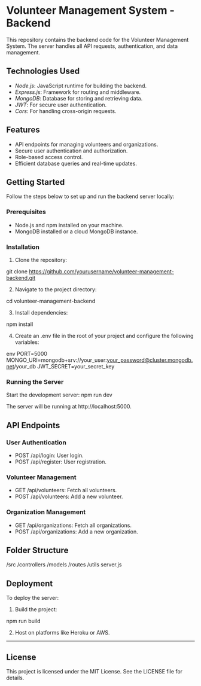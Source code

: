 # Volunteer Management System - Backend

This repository contains the backend code for the Volunteer Management System. The server handles all API requests, authentication, and data management.

## Technologies Used

- *Node.js*: JavaScript runtime for building the backend.
- *Express.js*: Framework for routing and middleware.
- *MongoDB*: Database for storing and retrieving data.
- *JWT*: For secure user authentication.
- *Cors*: For handling cross-origin requests.

## Features

- API endpoints for managing volunteers and organizations.
- Secure user authentication and authorization.
- Role-based access control.
- Efficient database queries and real-time updates.

## Getting Started

Follow the steps below to set up and run the backend server locally:

### Prerequisites

- Node.js and npm installed on your machine.
- MongoDB installed or a cloud MongoDB instance.

### Installation

1. Clone the repository:
   
git clone https://github.com/yourusername/volunteer-management-backend.git

2. Navigate to the project directory:
   
cd volunteer-management-backend

3. Install dependencies:
   
npm install

4. Create an .env file in the root of your project and configure the following variables:
   
env
PORT=5000
MONGO_URI=mongodb+srv://your_user:your_password@cluster.mongodb.net/your_db
JWT_SECRET=your_secret_key

### Running the Server

Start the development server:
npm run dev

The server will be running at http://localhost:5000.

## API Endpoints

### User Authentication
- POST /api/login: User login.
- POST /api/register: User registration.

### Volunteer Management
- GET /api/volunteers: Fetch all volunteers.
- POST /api/volunteers: Add a new volunteer.

### Organization Management
- GET /api/organizations: Fetch all organizations.
- POST /api/organizations: Add a new organization.

## Folder Structure

/src
/controllers
/models
/routes
/utils
server.js

## Deployment

To deploy the server:

1. Build the project:
   
npm run build

2. Host on platforms like Heroku or AWS.

---

## License

This project is licensed under the MIT License. See the LICENSE file for details.
